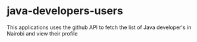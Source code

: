 # java-developers-users
This applications uses the github API to fetch the list of Java developer's in Nairobi and view their profile
